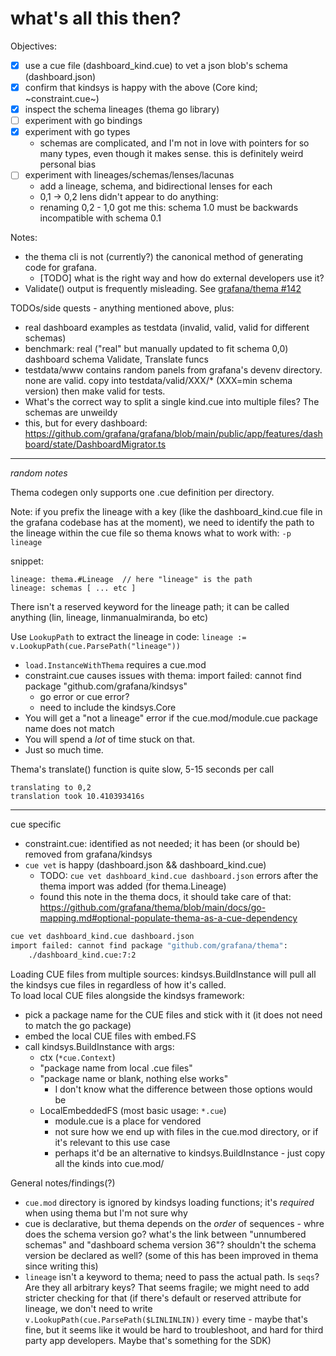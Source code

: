# what's all this then? 

Objectives:
- [x] use a cue file (dashboard_kind.cue) to vet a json blob's schema (dashboard.json)
- [x] confirm that kindsys is happy with the above (Core kind; ~constraint.cue~)
- [x] inspect the schema lineages (thema go library)
- [ ] experiment with go bindings 
- [x] experiment with go types
    - schemas are complicated, and I'm not in love with pointers for so many types, even though it makes sense. this is definitely weird personal bias
- [ ] experiment with lineages/schemas/lenses/lacunas 
    - add a lineage, schema, and bidirectional lenses for each
    - 0,1 -> 0,2 lens didn't appear to do anything: 
    - renaming 0,2 - 1,0 got me this: schema 1.0 must be backwards incompatible with schema 0.1

Notes:
- the thema cli is not (currently?) the canonical method of generating code for grafana.
    - [TODO] what is the right way and how do external developers use it? 
- Validate() output is frequently misleading. See [grafana/thema #142](https://github.com/grafana/thema/issues/142)

TODOs/side quests - anything mentioned above, plus:
- real dashboard examples as testdata (invalid, valid, valid for different schemas)
- benchmark: real ("real" but manually updated to fit schema 0,0) dashboard schema Validate, Translate funcs
- testdata/www contains random panels from grafana's devenv directory. none are valid. copy into testdata/valid/XXX/* (XXX=min schema version) then make valid for tests.
- What's the correct way to split a single kind.cue into multiple files? The schemas are unweildy
- this, but for every dashboard: https://github.com/grafana/grafana/blob/main/public/app/features/dashboard/state/DashboardMigrator.ts

------
_random notes_

Thema codegen only supports one .cue definition per directory. 

Note: if you prefix the lineage with a key (like the dashboard_kind.cue file in the grafana codebase has at the moment), we need to identify the path to the lineage within the cue file so thema knows what to work with:
```-p lineage```

snippet:
```
lineage: thema.#Lineage  // here "lineage" is the path
lineage: schemas [ ... etc ]
```

There isn't a reserved keyword for the lineage path; it can be called anything (lin, lineage, linmanualmiranda, bo etc)

Use `LookupPath` to extract the lineage in code:
```lineage := v.LookupPath(cue.ParsePath("lineage"))```

* `load.InstanceWithThema` requires a cue.mod
* constraint.cue causes issues with thema: import failed: cannot find package "github.com/grafana/kindsys"
    * go error or cue error?
    * need to include the kindsys.Core
* You will get a "not a lineage" error if the cue.mod/module.cue package name does not match
* You will spend a _lot_ of time stuck on that.
* Just so much time. 

Thema's translate() function is quite slow, 5-15 seconds per call 
```
translating to 0,2
translation took 10.410393416s
```

---

cue specific

* constraint.cue: identified as not needed; it has been (or should be) removed from grafana/kindsys
* `cue vet` is happy (dashboard.json && dashboard_kind.cue)
    * TODO: `cue vet dashboard_kind.cue dashboard.json` errors after the thema import was added (for thema.Lineage)
    - found this note in the thema docs, it should take care of that: https://github.com/grafana/thema/blob/main/docs/go-mapping.md#optional-populate-thema-as-a-cue-dependency

```bash
cue vet dashboard_kind.cue dashboard.json
import failed: cannot find package "github.com/grafana/thema":
    ./dashboard_kind.cue:7:2
```

Loading CUE files from multiple sources:
kindsys.BuildInstance  will pull all the kindsys cue files in regardless of how it's called.  
To load local CUE files alongside the kindsys framework:
- pick a package name for the CUE files and stick with it (it does not need to match the go package)
- embed the local CUE files with embed.FS 
- call kindsys.BuildInstance with args:
    * ctx (`*cue.Context`)
    * "package name from local .cue files" 
    * "package name or blank, nothing else works" 
        - I don't know what the difference between those options would be
    * LocalEmbeddedFS (most basic usage: `*.cue`) 
        - module.cue is a place for vendored 
        - not sure how we end up with files in the cue.mod directory, or if it's relevant to this use case
        - perhaps it'd be an alternative to kindsys.BuildInstance - just copy all the kinds into cue.mod/


General notes/findings(?)

- `cue.mod` directory is ignored by kindsys loading functions; it's _required_ when using thema but I'm not sure why
- cue is declarative, but thema depends on the _order_ of sequences - whre does the schema version go? what's the link between "unnumbered schemas" and "dashboard schema version 36"? shouldn't the schema version be declared as well? (some of this has been improved in thema since writing this)
- `lineage` isn't a keyword to thema; need to pass the actual path. Is `seqs`? Are they all arbitrary keys? That seems fragile; we might need to add stricter checking for that (if there's default or reserved attribute for lineage, we don't need to write `v.LookupPath(cue.ParsePath($LINLINLIN))` every time - maybe that's fine, but it seems like it would be hard to troubleshoot, and hard for third party app developers. Maybe that's something for the SDK)